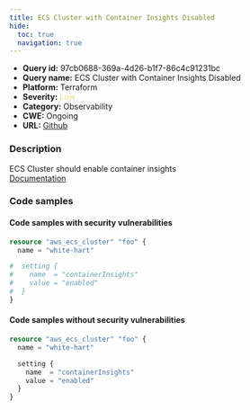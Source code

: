 ```yaml
---
title: ECS Cluster with Container Insights Disabled
hide:
  toc: true
  navigation: true
---
```


<style>
  .highlight .hll {
    background-color: #ff171742;
  }
  .md-content {
    max-width: 1100px;
    margin: 0 auto;
  }
</style>

-   **Query id:** 97cb0688-369a-4d26-b1f7-86c4c91231bc
-   **Query name:** ECS Cluster with Container Insights Disabled
-   **Platform:** Terraform
-   **Severity:** <span style="color:#edd57e">Low</span>
-   **Category:** Observability
-   **CWE:** Ongoing
-   **URL:** [Github](https://github.com/DataDog/kics/tree/master/assets/queries/terraform/aws/ecs_cluster_container_insights_disabled)

### Description
ECS Cluster should enable container insights<br>
[Documentation](https://registry.terraform.io/providers/hashicorp/aws/latest/docs/resources/ecs_cluster#setting)

### Code samples
#### Code samples with security vulnerabilities
```tf title="Positive test num. 1 - tf file" hl_lines="1"
resource "aws_ecs_cluster" "foo" {
  name = "white-hart"

#  setting {
#    name  = "containerInsights"
#    value = "enabled"
#  }
}

```


#### Code samples without security vulnerabilities
```tf title="Negative test num. 1 - tf file"
resource "aws_ecs_cluster" "foo" {
  name = "white-hart"

  setting {
    name  = "containerInsights"
    value = "enabled"
  }
}

```

